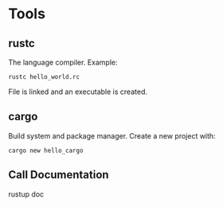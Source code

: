 # Tools

## rustc

The language compiler. Example:

`rustc hello_world.rc`

File is linked and an executable is created.

## cargo

Build system and package manager.
Create a new project with:

`cargo new hello_cargo`

## Call Documentation

rustup doc